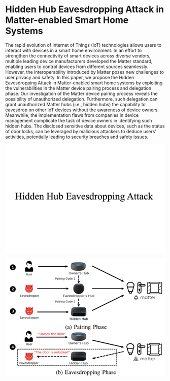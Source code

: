 
# Hidden Hub Eavesdropping Attack in Matter-enabled Smart Home Systems

The rapid evolution of Internet of Things (IoT) technologies allows users to interact with devices in a smart home environment. In an effort to strengthen the connectivity of smart devices across diverse vendors, multiple leading device manufacturers developed the Matter standard, enabling users to control devices from different sources seamlessly. However, the interoperability introduced by Matter poses new challenges to user privacy and safety. In this paper, we propose the Hidden Eavesdropping Attack in Matter-enabled smart home systems by exploiting the vulnerabilities in the Matter device pairing process and delegation phase. Our investigation of the Matter device pairing process reveals the possibility of unauthorized delegation. Furthermore, such delegation can grant unauthorized Matter hubs (i.e., hidden hubs) the capability to eavesdrop on other IoT devices without the awareness of device owners. Meanwhile, the implementation flaws from companies in device management complicate the task of device owners in identifying such hidden hubs. The disclosed sensitive data about devices, such as the status of door locks, can be leveraged by malicious attackers to deduce users' activities, potentially leading to security breaches and safety issues.

[![Hidden Hub Eavesdropping Attack](https://github.com/Matter-attack/Matter-attack/blob/main/matter.png)](https://www.youtube.com/watch?v=CVO1xlYa2n0)

![Hidden Hub Eavesdropping Attack](https://github.com/Matter-attack/Matter-attack/blob/main/attack.png)
